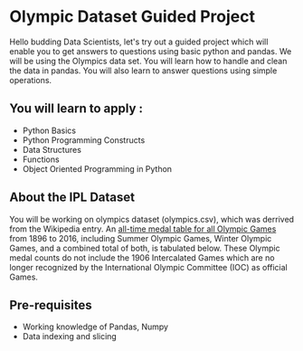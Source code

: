 # Olympic Dataset Guided Project

Hello budding Data Scientists, let's try out a guided project which will enable you to get answers to questions using basic python and pandas. We will be using the Olympics data set. You will learn how to handle and clean the data in pandas. You will also learn to answer questions using simple operations. 


## You will learn to apply :

- Python Basics
- Python Programming Constructs
- Data Structures
- Functions
- Object Oriented Programming in Python



## About the IPL Dataset

You will be working on olympics dataset (olympics.csv), which was derrived from the Wikipedia entry. An [all-time medal table for all Olympic Games](https://en.wikipedia.org/wiki/All-time_Olympic_Games_medal_table) from 1896 to 2016, including Summer Olympic Games, Winter Olympic Games, and a combined total of both, is tabulated below. These Olympic medal counts do not include the 1906 Intercalated Games which are no longer recognized by the International Olympic Committee (IOC) as official Games.

## Pre-requisites
- Working knowledge of Pandas, Numpy
- Data indexing and slicing 
